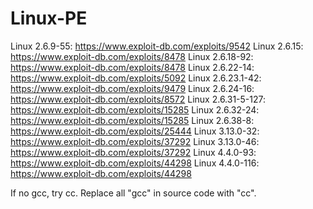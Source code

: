 # Linux-PE

Linux 2.6.9-55: https://www.exploit-db.com/exploits/9542
Linux 2.6.15: https://www.exploit-db.com/exploits/8478
Linux 2.6.18-92: https://www.exploit-db.com/exploits/8478
Linux 2.6.22-14: https://www.exploit-db.com/exploits/5092
Linux 2.6.23.1-42: https://www.exploit-db.com/exploits/9479
Linux 2.6.24-16: https://www.exploit-db.com/exploits/8572
Linux 2.6.31-5-127: https://www.exploit-db.com/exploits/15285
Linux 2.6.32-24: https://www.exploit-db.com/exploits/15285
Linux 2.6.38-8: https://www.exploit-db.com/exploits/25444
Linux 3.13.0-32: https://www.exploit-db.com/exploits/37292
Linux 3.13.0-46: https://www.exploit-db.com/exploits/37292
Linux 4.4.0-93: https://www.exploit-db.com/exploits/44298
Linux 4.4.0-116: https://www.exploit-db.com/exploits/44298

If no gcc, try cc. Replace all "gcc" in source code with "cc". 
